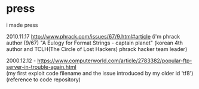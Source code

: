 # press
i made press

2010.11.17 http://www.phrack.com/issues/67/9.html#article
(i'm phrack author (9/67) "A Eulogy for Format Strings - captain planet" (korean 4th author and TCLH(The Circle of Lost Hackers) phrack hacker team leader)
 
2000.12.12 - https://www.computerworld.com/article/2783382/popular-ftp-server-in-trouble-again.html<br>
             (my first exploit code filename and the issue introduced by my older id 'tf8') (reference to code repository)


  
